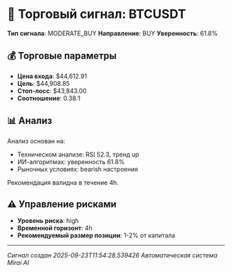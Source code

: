 
# 🎯 Торговый сигнал: BTCUSDT

**Тип сигнала**: MODERATE_BUY
**Направление**: BUY
**Уверенность**: 61.8%

## 💰 Торговые параметры
- **Цена входа**: $44,612.91
- **Цель**: $44,908.85
- **Стоп-лосс**: $43,843.00
- **Соотношение**: 0.38:1

## 📊 Анализ

Анализ основан на:
- Техническом анализе: RSI 52.3, тренд up
- ИИ-алгоритмах: уверенность 61.8%
- Рыночных условиях: bearish настроения

Рекомендация валидна в течение 4h.
        

## ⚠️ Управление рисками
- **Уровень риска**: high
- **Временной горизонт**: 4h
- **Рекомендуемый размер позиции**: 1-2% от капитала

---
*Сигнал создан 2025-09-23T11:54:28.539426*
*Автоматическая система Mirai AI*
        